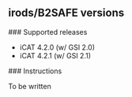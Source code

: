 
## irods/B2SAFE versions


### Supported releases

- iCAT 4.2.0 (w/ GSI 2.0)
- iCAT 4.2.1 (w/ GSI 2.1)


### Instructions

To be written


